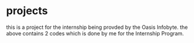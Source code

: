 # projects
this is a project for the internship being provded by the Oasis Infobyte.
the  above contains 2 codes which is done by me for the Internship Program.
